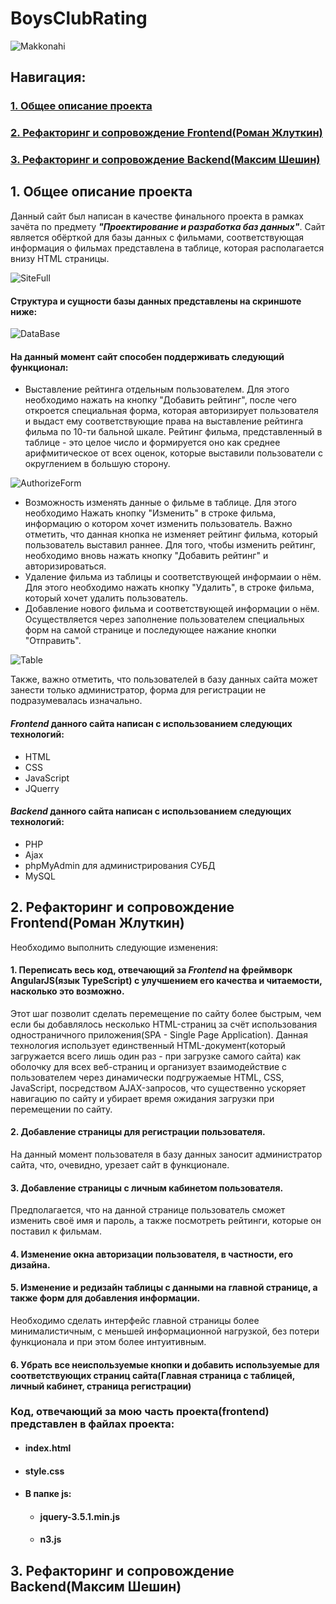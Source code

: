 ﻿# BoysClubRating
![Makkonahi](img/Mak.jpg)
## Навигация: 
### [1. Общее описание проекта](#description)
### [2. Рефакторинг и сопровождение Frontend(Роман Жлуткин)](#frontend)
### [3. Рефакторинг и сопровождение Backend(Максим Шешин)](#backend)

<a name="description"></a>
## 1. Общее описание проекта
 Данный сайт был написан в качестве финального проекта в рамках 
 зачёта по предмету ***"Проектирование и разработка баз данных"***. 
 Сайт является обёрткой для базы данных с фильмами, 
 соответствующая информация о фильмах представлена в таблице, которая располагается внизу HTML страницы.

![SiteFull](screens/frontend/screens9.png)

#### Структура и сущности базы данных представлены на скриншоте ниже:

![DataBase](screens/frontend/DataBase.png)

#### На данный момент сайт способен поддерживать следующий функционал:
* Выставление рейтинга отдельным пользователем. Для этого необходимо нажать на кнопку "Добавить рейтинг", 
после чего откроется специальная форма, которая авторизирует пользователя и выдаст ему соответствующие права
на выставление рейтинга фильма по 10-ти бальной шкале. Рейтинг фильма, представленный в таблице - это целое число и формируется оно как среднее арифмитическое от всех оценок, 
которые выставили пользователи с округлением в большую сторону.

![AuthorizeForm](screens/frontend/screens13.png)

* Возможность изменять данные о фильме в таблице. Для этого необходимо Нажать кнопку "Изменить" в строке фильма, 
информацию о котором хочет изменить пользователь. Важно отметить, что данная кнопка не изменяет рейтинг фильма, который пользователь
выставил раннее. Для того, чтобы изменить рейтинг, необходимо вновь нажать кнопку "Добавить рейтинг" и авторизироваться.
* Удаление фильма из таблицы и соответствующей информаии о нём. Для этого необходимо нажать кнопку "Удалить", 
в строке фильма, который хочет удалить пользователь.
* Добавление нового фильма и соответствующей информации о нём. Осуществляется через заполнение пользователем специальных форм
на самой странице и последующее нажание кнопки "Отправить".

![Table](screens/frontend/screens12.png)

Также, важно отметить, что пользователей в базу данных сайта может занести только администратор, форма для регистрации не подразумевалась изначально.

#### ***Frontend*** данного сайта написан с использованием следующих технологий:
* HTML
* CSS
* JavaScript
* JQuerry

#### ***Backend*** данного сайта написан с использованием следующих технологий:
* PHP
* Ajax
* phpMyAdmin для администрирования СУБД
* MySQL

<a name="frontend"></a>
## 2. Рефакторинг и сопровождение Frontend(Роман Жлуткин)
Необходимо выполнить следующие изменения:
#### 1. Переписать весь код, отвечающий за ***Frontend*** на фреймворк AngularJS(язык TypeScript) с улучшением его качества и читаемости, насколько это возможно.
Этот шаг позволит сделать перемещение по сайту более быстрым, чем если бы добавлялось несколько HTML-страниц 
за счёт использования одностраничного приложения(SPA - Single Page Application). Данная технология использует единственный 
HTML-документ(который загружается всего лишь один раз - при загрузке самого сайта) как оболочку для всех
веб-страниц и организует взаимодействие с пользователем через динамически подгружаемые HTML, CSS, JavaScript, посредством AJAX-запросов, что существенно ускоряет 
навигацию по сайту и убирает время ожидания загрузки при перемещении по сайту.
#### 2. Добавление страницы для регистрации пользователя.
На данный момент пользователя в базу данных заносит администратор сайта, что, очевидно, урезает сайт в функционале.
#### 3. Добавление страницы с личным кабинетом пользователя.
Предполагается, что на данной странице пользователь сможет изменить своё имя и пароль, а также посмотреть рейтинги, которые он поставил к фильмам.
#### 4. Изменение окна авторизации пользователя, в частности, его дизайна.
#### 5. Изменение и редизайн таблицы с данными на главной странице, а также форм для добавления информации.
Необходимо сделать интерфейс главной страницы более минималистичным, с меньшей информационной нагрузкой, без потери функционала и при этом более интуитивным.
#### 6. Убрать все неиспользуемые кнопки и добавить используемые для соответствующих страниц сайта(Главная страница с таблицей, личный кабинет, страница регистрации)

### Код, отвечающий за мою часть проекта(frontend) представлен в файлах проекта:
* #### index.html
* #### style.css
* #### В папке js:
  * #### jquery-3.5.1.min.js
  * #### n3.js


<a name="backend"></a>
## 3. Рефакторинг и сопровождение Backend(Максим Шешин)
